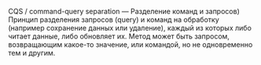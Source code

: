CQS / сommand-query separation — Разделение команд и запросов) Принцип разделения запросов (query) и команд на обработку (например сохранение данных или удаление), каждый из которых либо читает данные, либо обновляет их. Метод может быть запросом, возвращающим какое-то значение, или командой, но не одновременно тем и другим.